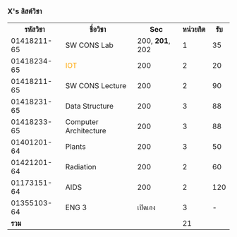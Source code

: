 ### X's ลิสต์วิชา

<table>
 <tr>
  <th>รหัสวิชา</th>
  <th>ชื่อวิชา</th> 
  <th>Sec</th>
  <th>หน่วยกิต</th>
  <th>รับ</th>
 </tr>
 <tr>
  <td>01418211-65</td>
  <td>SW CONS Lab</td>
  <td>200, <b>201</b>, 202</td>
  <td>1</td>
  <td>35</td>
 </tr>
 <tr>
  <td>01418234-65</td>
  <td style="color:orange">IOT</td>
  <td>200</td>
  <td>2</td>
  <td>20</td>
 </tr>
 <tr>
  <td>01418211-65</td>
  <td>SW CONS Lecture</td>
  <td>200</td>
  <td>2</td>
  <td>90</td>
 </tr>
 <tr>
  <td>01418231-65</td>
  <td>Data Structure</td>
  <td>200</td>
  <td>3</td>
  <td>88</td>
 </tr>
 <tr>
  <td>01418233-65</td>
  <td>Computer Architecture</td>
  <td>200</td>
  <td>3</td>
  <td>88</td>
 </tr>
 <tr>
  <td>01401201-64</td>
  <td>Plants</td>
  <td>200</td>
  <td>3</td>
  <td>50</td>
 </tr>
 <tr>
  <td>01421201-64</td>
  <td>Radiation</td>
  <td>200</td>
  <td>2</td>
  <td>60</td>
 </tr>
 <tr>
  <td>01173151-64</td>
  <td>AIDS</td>
  <td>200</td>
  <td>2</td>
  <td>120</td>
 </tr>
 <tr>
  <td>01355103-64</td>
  <td>ENG 3</td>
  <td>เปิดเอง</td>
  <td>3</td>
  <td>-</td>
 </tr>
 <tr>
  <td><b>รวม</b></td>
  <td></td>
  <td></td>
  <td>21</td>
  <td></td>
 </tr>
</table>

